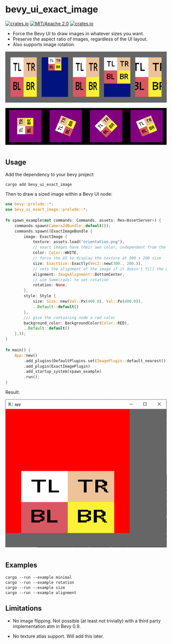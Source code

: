 # bevy_ui_exact_image
[![crates.io](https://img.shields.io/crates/v/bevy_ui_exact_image)](https://crates.io/crates/bevy_ui_exact_image)
[![MIT/Apache 2.0](https://img.shields.io/badge/license-MIT%2FApache-blue.svg)](https://github.com/ickshonpe/bevy_ui_exact_image)
[![crates.io](https://img.shields.io/crates/d/bevy_ui_exact_image)](https://crates.io/crates/bevy_ui_exact_image)

* Force the Bevy UI to draw images in whatever sizes you want.
* Preserve the aspect ratio of images, regardless of the UI layout.
* Also supports image rotation. 

![image](screenshot.png)

![image](rotation.png)

#
## Usage

Add the dependency to your bevy project:

```
cargo add bevy_ui_exact_image
```

Then to draw a sized image within a Bevy UI node:

```rust
use bevy::prelude::*;
use bevy_ui_exact_image::prelude::*;

fn spawn_example(mut commands: Commands, assets: Res<AssetServer>) {
    commands.spawn(Camera2dBundle::default());
    commands.spawn((ExactImageBundle {
        image: ExactImage {
            texture: assets.load("orientation.png"),
            // exact images have their own color, independent from the background color.
            color: Color::WHITE,
            // force the UI to display the texture at 300 x 200 size
            size: ExactSize::Exactly(Vec2::new(300., 200.)),
            // sets the alignment of the image if it doesn't fill the containing node
            alignment: ImageAlignment::BottomCenter,
            // use Some(rads) to set rotation
            rotation: None,
        },
        style: Style {
            size: Size::new(Val::Px(400.0), Val::Px(400.0)),
            ..Default::default()
        },
        /// give the containing node a red color
        background_color: BackgroundColor(Color::RED),
        ..Default::default()
    },));
}

fn main() {
    App::new()
        .add_plugins(DefaultPlugins.set(ImagePlugin::default_nearest()))
        .add_plugin(ExactImagePlugin)
        .add_startup_system(spawn_example)
        .run();
}
```

Result:

![image](example.png)

#
## Examples

```
cargo --run --example minimal
cargo --run --example rotation
cargo --run --example size
cargo --run --example alignment
```

## Limitations

* No image flipping. Not possible (at least not trivially) with a third party implementation atm in Bevy 0.9.

* No texture atlas support. Will add this later.
